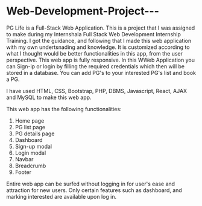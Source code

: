 # Web-Development-Project---
PG Life is a Full-Stack Web Application. This is a project that I was assigned to make during my Internshala Full Stack Web Development Internship Training. I got the guidance, and following that I made this web application with my own undertsnading and knowledge. It is customized according to what I thought would be better functionalities in this app, from the user perspective.
This web app is fully responsive. In this WWeb Application you can Sign-ip or login by filling the required credentials which then will be stored in a database. You can add PG's to your interested PG's list and book a PG. 

I have used HTML, CSS, Bootstrap, PHP, DBMS, Javascript, React, AJAX and MySQL to make this web app.

This web app has the following functionalities:
1. Home page
2. PG list page
3. PG details page
4. Dashboard
5. Sign-up modal
6. Login modal
7. Navbar
8. Breadcrumb
10. Footer

Entire web app can be surfed without logging in for user's ease and attraction for new users. Only certain features such as dashboard, and marking interested are available upon log in.


